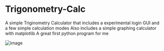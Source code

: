 # Trigonometry-Calc
A simple Triginometry Calculator that includes a experimental login GUI and a few simple calculation modes
Also includes a simple graphing calculator with matplotlib 
A great first python program for me

![image](https://github.com/evanzhu0504/Trigonometry-Calc/assets/63235765/10d1c33b-1cc8-4a46-aada-620994f7b97b)
